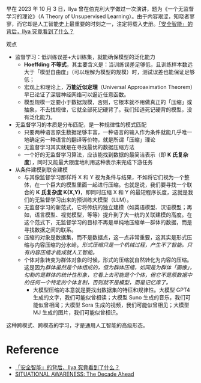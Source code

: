 早在 2023 年 10 月 3 日，Ilya 曾在伯克利大学做过一次演讲，题为《一个无监督学习的理论》（A Theory of Unsupervised Learning）。由于内容艰涩，知晓者寥寥，而它却是人工智能史上最重要的时刻之一，注定将载入史册。[「安全智能」的背后，Ilya 究竟看到了什么？](https://hub.baai.ac.cn/view/38778)

观点
* 监督学习：低训练误差+大训练集，就能确保模型的泛化能力
  * **Hoeffding 不等式**，其主要含义是：当训练误差足够低，且训练样本数远大于「模型自由度」（可以理解为模型的规模）时，测试误差也能保证足够低；
  * 宏观上和理论上，**万能近似定理**（Universal Approaximation Theorem）早已论证了深层神经网络可以逼近任意函数。
  * 模型规模一定要小于数据规模，否则，它根本就不用做真正的「压缩」或抽象，不去找规律，它就全部死记硬背了。我们知道死记硬背的模型，没有泛化能力。
* 无监督学习的本质是分布匹配，是一种规律性的模式匹配
  * 只要两种语言原生数据足够丰富，一种语言的输入作为条件就能几乎唯一地确定另一种语言的翻译等价物，就是所谓「压缩」理论
  * 无监督学习其实就是在寻找最优的数据压缩方法
  * 一个好的无监督学习算法，应该能找到数据的最简洁表示（即 **K 氏复杂度**），同时又能最大限度地利用这种表示来完成下游任务
* 从条件建模到联合建模
  * 与其像监督学习那样将 X 和 Y 视为条件与结果，不如将它们视为一个整体，在一个巨大的模型里面一起进行压缩。也就是说，我们要寻找一个联合的 **K 氏复杂度 K(X,Y)**，即同时压缩 X 和 Y 的最短程序长度，这就是我们的无监督学习出来的预训练大模型（LLM）。
  * 无监督学习的新范式，它将传统的独立建模（如英语模型、汉语模型；再如，语言模型、视觉模型，等等）提升到了大一统的关联建模的高度。在这个范式下，无监督学习的目标不再是单纯地压缩单一群体的数据，而是寻找数据之间的联系。
  * 压缩的对象是数据集，而不是数据点，这一点非常重要，这其实是形式压缩与内容压缩的分水岭。*形式压缩只是一个机械过程，产生不了智能。只有内容压缩才能成就人工智能。*
  * 个体对象转变为群体对象的时候，形式的压缩就自然转化为内容的压缩。这是因为*群体虽然是个体组成的，但为群体压缩，如同是为群体「画像」，勾勒的是群体的统计性形象，它看上去可能是个个体，但它不是原数据中的任何一个特定的个体复制，否则就不是模型，而是记忆库了。*
    * 大模型压缩的本意就是要找出数据集的特征和规律性。大模型 GPT4 生成的文字，我们可能似曾相读；大模型 Suno 生成的音乐，我们可能似曾相闻；大模型 Sora 生成的视频，我们可能似曾相见；大模型 MJ 生成的图片，我们可能似曾相识。

这种跨模式、跨模态的学习，才是通用人工智能的高级形态。

# Reference
* [「安全智能」的背后，Ilya 究竟看到了什么？](https://hub.baai.ac.cn/view/38778)
* [SITUATIONAL AWARENESS: The Decade Ahead](https://situational-awareness.ai/)